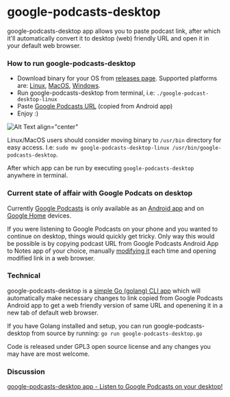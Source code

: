 # google-podcasts-desktop

google-podcasts-desktop app allows you to paste podcast link, after which it'll automatically convert it to desktop (web) friendly URL and open it in your default web browser. 

### How to run google-podcasts-desktop

* Download binary for your OS from [releases page](https://github.com/AdnanHodzic/google-podcasts-web-url/releases). Supported platforms are: [Linux](https://github.com/AdnanHodzic/google-podcasts-desktop/releases/download/0.2/google-podcasts-desktop-linux), [MacOS](https://github.com/AdnanHodzic/google-podcasts-desktop/releases/download/0.2/google-podcasts-desktop-macos), [Windows](https://github.com/AdnanHodzic/google-podcasts-desktop/releases/download/0.2/google-podcasts-desktop.exe).
* Run google-podcasts-desktop from terminal, i.e: 
`./google-podcast-desktop-linux`
* Paste [Google Podcasts URL](https://www.google.com/podcasts?feed=aHR0cDovL2pvZXJvZ2FuZXhwLmpvZXJvZ2FuLmxpYnN5bnByby5jb20vcnNz&episode=N2U0ZTEzZDUyZjE4NDNlYzkxNDhkZDhhZTgzYTI0ODY) (copied from Android app)
* Enjoy :)

![Alt Text align="center"](https://foolcontrol.org/wp-content/uploads/2019/05/google-podcast-desktop-screencast-2.gif)

Linux/MacOS users should consider moving binary to `/usr/bin` directory for easy access. 
I.e: `sudo mv google-podcasts-desktop-linux /usr/bin/google-podcasts-desktop`.

After which app can be run by executing `google-podcasts-desktop` anywhere in terminal.

### Current state of affair with Google Podcats on desktop

Currently [Google Podcasts](https://podcasts.google.com/about) is only available as an [Android app](https://play.google.com/store/apps/details?id=com.google.android.apps.podcasts) and on [Google Home](https://store.google.com/gb/product/google_home) devices.

If you were listening to Google Podcasts on your phone and you wanted to continue on desktop, things would quickly get tricky. Only way this would be possible is by copying podcast URL from Google Podcasts Android App to Notes app of your choice, manually [modifying it](https://9to5google.com/2019/03/20/google-podcasts-desktop-web-app/) each time and opening modified link in a web browser.

### Technical

google-podcasts-desktop is a [simple Go (golang) CLI app](https://github.com/AdnanHodzic/google-podcasts-desktop/blob/master/google-podcasts-desktop.go) which will automatically make necessary changes to link copied from Google Podcasts Android app to get a web friendly version of same URL and openening it in a new tab of default web browser.

If you have Golang installed and setup, you can run google-podcasts-desktop from source by running:
`go run google-podcasts-desktop.go`

Code is released under GPL3 open source license and any changes you may have are most welcome.

### Discussion

[google-podcasts-desktop app - Listen to Google Podcasts on your desktop!](https://foolcontrol.org/?p=3095)
